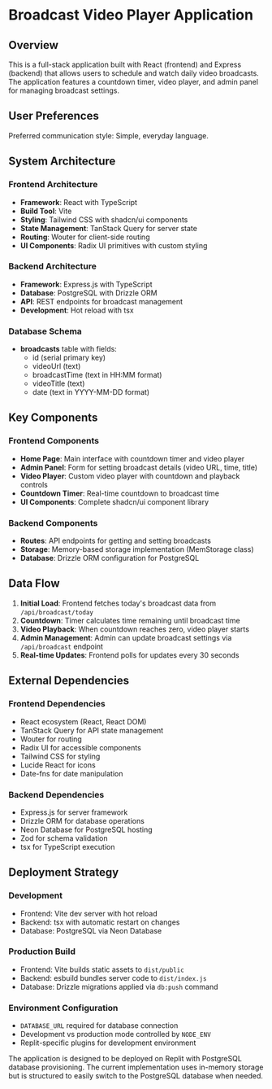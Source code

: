 # Broadcast Video Player Application

## Overview

This is a full-stack application built with React (frontend) and Express (backend) that allows users to schedule and watch daily video broadcasts. The application features a countdown timer, video player, and admin panel for managing broadcast settings.

## User Preferences

Preferred communication style: Simple, everyday language.

## System Architecture

### Frontend Architecture
- **Framework**: React with TypeScript
- **Build Tool**: Vite
- **Styling**: Tailwind CSS with shadcn/ui components
- **State Management**: TanStack Query for server state
- **Routing**: Wouter for client-side routing
- **UI Components**: Radix UI primitives with custom styling

### Backend Architecture
- **Framework**: Express.js with TypeScript
- **Database**: PostgreSQL with Drizzle ORM
- **API**: REST endpoints for broadcast management
- **Development**: Hot reload with tsx

### Database Schema
- **broadcasts** table with fields:
  - id (serial primary key)
  - videoUrl (text)
  - broadcastTime (text in HH:MM format)
  - videoTitle (text)
  - date (text in YYYY-MM-DD format)

## Key Components

### Frontend Components
- **Home Page**: Main interface with countdown timer and video player
- **Admin Panel**: Form for setting broadcast details (video URL, time, title)
- **Video Player**: Custom video player with countdown and playback controls
- **Countdown Timer**: Real-time countdown to broadcast time
- **UI Components**: Complete shadcn/ui component library

### Backend Components
- **Routes**: API endpoints for getting and setting broadcasts
- **Storage**: Memory-based storage implementation (MemStorage class)
- **Database**: Drizzle ORM configuration for PostgreSQL

## Data Flow

1. **Initial Load**: Frontend fetches today's broadcast data from `/api/broadcast/today`
2. **Countdown**: Timer calculates time remaining until broadcast time
3. **Video Playback**: When countdown reaches zero, video player starts
4. **Admin Management**: Admin can update broadcast settings via `/api/broadcast` endpoint
5. **Real-time Updates**: Frontend polls for updates every 30 seconds

## External Dependencies

### Frontend Dependencies
- React ecosystem (React, React DOM)
- TanStack Query for API state management
- Wouter for routing
- Radix UI for accessible components
- Tailwind CSS for styling
- Lucide React for icons
- Date-fns for date manipulation

### Backend Dependencies
- Express.js for server framework
- Drizzle ORM for database operations
- Neon Database for PostgreSQL hosting
- Zod for schema validation
- tsx for TypeScript execution

## Deployment Strategy

### Development
- Frontend: Vite dev server with hot reload
- Backend: tsx with automatic restart on changes
- Database: PostgreSQL via Neon Database

### Production Build
- Frontend: Vite builds static assets to `dist/public`
- Backend: esbuild bundles server code to `dist/index.js`
- Database: Drizzle migrations applied via `db:push` command

### Environment Configuration
- `DATABASE_URL` required for database connection
- Development vs production mode controlled by `NODE_ENV`
- Replit-specific plugins for development environment

The application is designed to be deployed on Replit with PostgreSQL database provisioning. The current implementation uses in-memory storage but is structured to easily switch to the PostgreSQL database when needed.